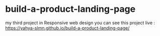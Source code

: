 # build-a-product-landing-page
my third project in Responsive web design
you can see this project live : https://yahya-slmn.github.io/build-a-product-landing-page/

